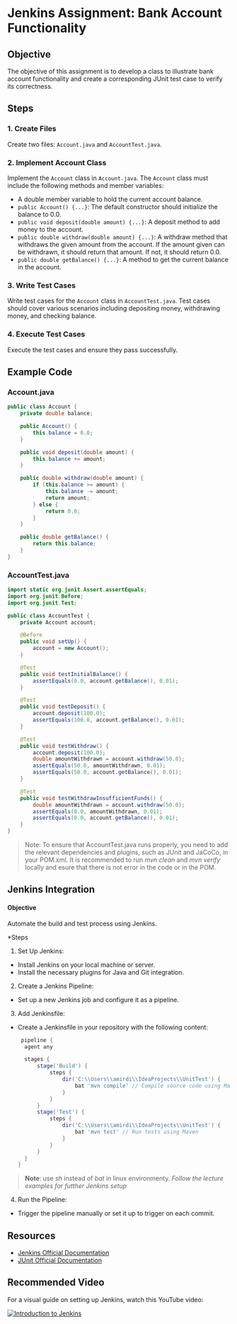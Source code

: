 # Jenkins Assignment: Bank Account Functionality

## Objective

The objective of this assignment is to develop a class to illustrate bank account functionality and create a corresponding JUnit test case to verify its correctness.

## Steps

### 1. Create Files

Create two files: `Account.java` and `AccountTest.java`.

### 2. Implement Account Class

Implement the `Account` class in `Account.java`. The `Account` class must include the following methods and member variables:
- A double member variable to hold the current account balance.
- `public Account() {...}`: The default constructor should initialize the balance to 0.0.
- `public void deposit(double amount) {...}`: A deposit method to add money to the account.
- `public double withdraw(double amount) {...}`: A withdraw method that withdraws the given amount from the account. If the amount given can be withdrawn, it should return that amount. If not, it should return 0.0.
- `public double getBalance() {...}`: A method to get the current balance in the account.

### 3. Write Test Cases

Write test cases for the `Account` class in `AccountTest.java`. Test cases should cover various scenarios including depositing money, withdrawing money, and checking balance.

### 4. Execute Test Cases

Execute the test cases and ensure they pass successfully.

## Example Code

### Account.java

```java
public class Account {
    private double balance;

    public Account() {
        this.balance = 0.0;
    }

    public void deposit(double amount) {
        this.balance += amount;
    }

    public double withdraw(double amount) {
        if (this.balance >= amount) {
            this.balance -= amount;
            return amount;
        } else {
            return 0.0;
        }
    }

    public double getBalance() {
        return this.balance;
    }
}
```
### AccountTest.java

```java
import static org.junit.Assert.assertEquals;
import org.junit.Before;
import org.junit.Test;

public class AccountTest {
    private Account account;

    @Before
    public void setUp() {
        account = new Account();
    }

    @Test
    public void testInitialBalance() {
        assertEquals(0.0, account.getBalance(), 0.01);
    }

    @Test
    public void testDeposit() {
        account.deposit(100.0);
        assertEquals(100.0, account.getBalance(), 0.01);
    }

    @Test
    public void testWithdraw() {
        account.deposit(100.0);
        double amountWithdrawn = account.withdraw(50.0);
        assertEquals(50.0, amountWithdrawn, 0.01);
        assertEquals(50.0, account.getBalance(), 0.01);
    }

    @Test
    public void testWithdrawInsufficientFunds() {
        double amountWithdrawn = account.withdraw(50.0);
        assertEquals(0.0, amountWithdrawn, 0.01);
        assertEquals(0.0, account.getBalance(), 0.01);
    }
}

```
> Note: To ensure that AccountTest.java runs properly, you need to add the relevant dependencies and plugins, such as JUnit and JaCoCo, in your POM.xml. It is recommended to run *mvn clean* and *mvn verify* locally and esure that there is not error in the code or in the POM.
 
## Jenkins Integration
#### Objective
Automate the build and test process using Jenkins.

*Steps
1. Set Up Jenkins:

* Install Jenkins on your local machine or server.
* Install the necessary plugins for Java and Git integration.

2. Create a Jenkins Pipeline:

* Set up a new Jenkins job and configure it as a pipeline.

3. Add Jenkinsfile:
* Create a Jenkinsfile in your repository with the following content:

  ```groovy
   pipeline {
    agent any

    stages {
        stage('Build') {
            steps {
                dir('C:\\Users\\amirdi\\IdeaProjects\\UnitTest') {
                    bat 'mvn compile' // Compile source code using Maven
                }
            }
        }
        stage('Test') {
            steps {
                dir('C:\\Users\\amirdi\\IdeaProjects\\UnitTest') {
                    bat 'mvn test' // Run tests using Maven
                }
            }
        }
    }
  }
  ```
 

 > **Note**: use _sh_ instead of _bat_ in linux environmenty.
>  _Follow the lecture examples for futther Jenkins setup_


4. Run the Pipeline:
* Trigger the pipeline manually or set it up to trigger on each commit.

 ## Resources

- [Jenkins Official Documentation](https://www.jenkins.io/doc/)
- [JUnit Official Documentation](https://junit.org/junit4/)

## Recommended Video
For a visual guide on setting up Jenkins, watch this YouTube video:

[![Introduction to Jenkins](https://img.youtube.com/vi/FX322RVNGj4/0.jpg)](https://www.youtube.com/watch?v=FX322RVNGj4)
